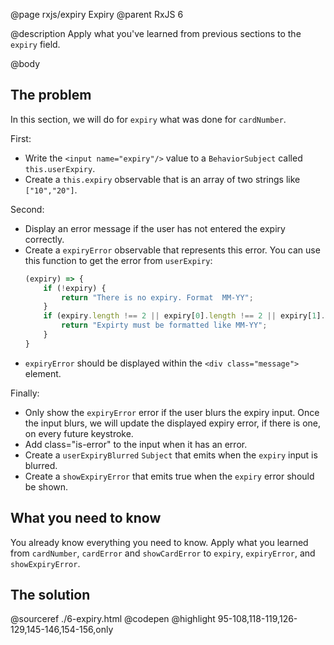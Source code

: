 @page rxjs/expiry Expiry
@parent RxJS 6

@description Apply what you've learned from previous sections to the `expiry` field.

@body

## The problem

In this section, we will do for `expiry` what was done for `cardNumber`.

First:

- Write the `<input name="expiry"/>` value to a `BehaviorSubject` called `this.userExpiry`.
- Create a `this.expiry` observable that is an array of two strings like `["10","20"]`.

Second:

- Display an error message if the user has not entered the expiry correctly.
- Create a `expiryError` observable that represents this error. You can use this function
  to get the error from `userExpiry`:
  ```typescript
  (expiry) => {
      if (!expiry) {
          return "There is no expiry. Format  MM-YY";
      }
      if (expiry.length !== 2 || expiry[0].length !== 2 || expiry[1].length !== 2) {
          return "Expirty must be formatted like MM-YY";
      }
  }
  ```
- `expiryError` should be displayed within the `<div class="message">` element.

Finally:

- Only show the `expiryError` error if the user blurs the expiry input. Once the input blurs,
  we will update the displayed expiry error, if there is one, on every future keystroke.
- Add class="is-error" to the input when it has an error.
- Create a `userExpiryBlurred` `Subject` that emits when the `expiry` input is blurred.
- Create a `showExpiryError` that emits true when the `expiry` error should be shown.

## What you need to know

You already know everything you need to know.  Apply what you learned from
`cardNumber`, `cardError` and `showCardError` to `expiry`, `expiryError`, and `showExpiryError`.


## The solution

@sourceref ./6-expiry.html
@codepen
@highlight 95-108,118-119,126-129,145-146,154-156,only
